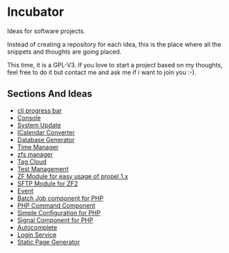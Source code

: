 # Incubator

Ideas for software projects.

Instead of creating a repository for each idea, this is the place where all the snippets and thoughts are going placed.

This time, it is a GPL-V3. If you love to start a project based on my thoughts, feel free to do it but contact me and ask me if i want to join you :-).

## Sections And Ideas

* [cli progress bar](https://github.com/stevleibelt/incubator/tree/master/cli/progressBar)
* [Console](https://github.com/stevleibelt/incubator/tree/master/cli/console)
* [System Update](https://github.com/stevleibelt/incubator/tree/master/cli/update/system)
* [ICalendar Converter](https://github.com/stevleibelt/incubator/tree/master/cli/convert/icalendar)
* [Database Generator](https://github.com/stevleibelt/incubator/tree/master/cli/generate/database)
* [Time Manager](https://github.com/stevleibelt/incubator/tree/master/general/timeManager)
* [zfs manager](https://github.com/stevleibelt/incubator/tree/master/general/zfsManager)
* [Tag Cloud](https://github.com/stevleibelt/incubator/tree/master/general/fileManager)
* [Test Management](https://github.com/stevleibelt/incubator/tree/master/general/testManagement)
* [ZF Module for easy usage of propel 1.x](https://github.com/stevleibelt/incubator/tree/master/component/php/zf2_propel)
* [SFTP Module for ZF2](https://github.com/stevleibelt/incubator/tree/master/component/php/zf2_sftp)
* [Event](https://github.com/stevleibelt/incubator/tree/master/component/php/event)
* [Batch Job component for PHP](https://github.com/stevleibelt/incubator/tree/master/component/php/batch_job)
* [PHP Command Component](https://github.com/stevleibelt/incubator/tree/master/component/php/Command)
* [Simple Configuration for PHP](https://github.com/stevleibelt/incubator/tree/master/component/php/merge_arrays)
* [Signal Component for PHP](https://github.com/stevleibelt/incubator/tree/master/component/php/signals)
* [Autocomplete](https://github.com/stevleibelt/incubator/tree/master/web/general/autocomplete)
* [Login Service](https://github.com/stevleibelt/incubator/tree/master/web/service/login)
* [Static Page Generator](https://github.com/stevleibelt/incubator/tree/master/web/blog/static_page_generator)